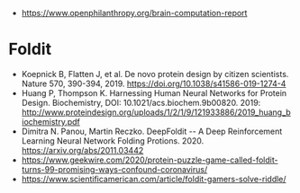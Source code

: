- https://www.openphilanthropy.org/brain-computation-report
# Foldit
- Koepnick B, Flatten J, et al. De novo protein design by citizen scientists. Nature 570, 390-394, 2019. https://doi.org/10.1038/s41586-019-1274-4
- Huang P, Thompson K. Harnessing Human Neural Networks for Protein Design. Biochemistry, DOI: 10.1021/acs.biochem.9b00820. 2019: http://www.proteindesign.org/uploads/1/2/1/9/121933886/2019_huang_biochemistry.pdf
- Dimitra N. Panou, Martin Reczko. DeepFoldit -- A Deep Reinforcement Learning Neural Network Folding Protions. 2020. https://arxiv.org/abs/2011.03442
- https://www.geekwire.com/2020/protein-puzzle-game-called-foldit-turns-99-promising-ways-confound-coronavirus/
- https://www.scientificamerican.com/article/foldit-gamers-solve-riddle/